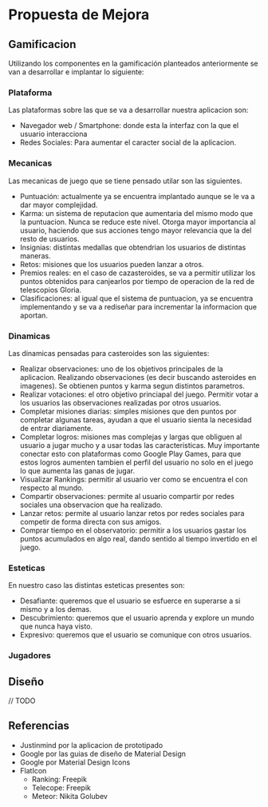 # Propuesta de Mejora

## Gamificacion

Utilizando los componentes en la gamificación planteados anteriormente se van a desarrollar e implantar lo siguiente:

### Plataforma

Las plataformas sobre las que se va a desarrollar nuestra aplicacion son:
	
+ Navegador web / Smartphone: donde esta la interfaz con la que el usuario interacciona
+ Redes Sociales: Para aumentar el caracter social de la aplicacion.

### Mecanicas

Las mecanicas de juego que se tiene pensado utilar son las siguientes.

+ Puntuación: actualmente ya se encuentra implantado aunque se le va a dar mayor complejidad.
+ Karma: un sistema de reputacion que aumentaria del mismo modo que la puntuacion. Nunca se reduce este nivel. Otorga mayor importancia al usuario, haciendo que sus acciones tengo mayor relevancia que la del resto de usuarios.
+ Insignias: distintas medallas que obtendrian los usuarios de distintas maneras.
+ Retos: misiones que los usuarios pueden lanzar a otros.
+ Premios reales: en el caso de cazasteroides, se va a permitir utilizar los puntos obtenidos para canjearlos por tiempo de operacion de la red de telescopios Gloria.
+ Clasificaciones: al igual que el sistema de puntuacion, ya se encuentra implementando y se va a rediseñar para incrementar la informacion que aportan.

### Dinamicas

Las dinamicas pensadas para casteroides son las siguientes:

+ Realizar observaciones: uno de los objetivos principales de la aplicacion. Realizando observaciones (es decir buscando asteroides en imagenes). Se obtienen puntos y karma segun distintos parametros.
+ Realizar votaciones: el otro objetivo princiapal del juego. Permitir votar a los usuarios las observaciones realizadas por otros usuarios.
+ Completar misiones diarias: simples misiones que den puntos por completar algunas tareas, ayudan a que el usuario sienta la necesidad de entrar diariamente.
+ Completar logros: misiones mas complejas y largas que obliguen al usuario a jugar mucho y a usar todas las caracteristicas. Muy importante conectar esto con plataformas como Google Play Games, para que estos logros aumenten tambien el perfil del usuario no solo en el juego lo que aumenta las ganas de jugar.
+ Visualizar Rankings: permitir al usuario ver como se encuentra el con respecto al mundo.
+ Compartir observaciones: permite al usuario compartir por redes sociales una observacion que ha realizado.
+ Lanzar retos: permite al usuario lanzar retos por redes sociales para competir de forma directa con sus amigos.
+ Comprar tiempo en el observatorio: permitir a los usuarios gastar los puntos acumulados en algo real, dando sentido al tiempo invertido en el juego.

### Esteticas

En nuestro caso las distintas esteticas presentes son:

+ Desafiante: queremos que el usuario se esfuerce en superarse a si mismo y a los demas.
+ Descubrimiento: queremos que el usuario aprenda y explore un mundo que nunca haya visto.
+ Expresivo: queremos que el usuario se comunique con otros usuarios.

### Jugadores

## Diseño

// TODO

## Referencias

+ Justinmind por la aplicacion de prototipado
+ Google por las guias de diseño de Material Design
+ Google por Material Design Icons 
+ FlatIcon 
	+ Ranking: Freepik
	+ Telecope: Freepik
	+ Meteor: Nikita Golubev
